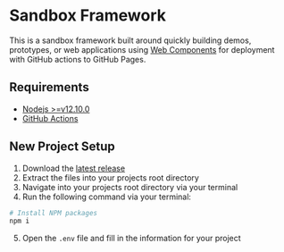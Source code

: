 # Sandbox Framework

This is a sandbox framework built around quickly building demos, prototypes, or web applications using [Web Components](https://developer.mozilla.org/en-US/docs/Web/Web_Components) for deployment with GitHub actions to GitHub Pages.

## Requirements

- [Nodejs >=v12.10.0](https://nodejs.org/en/)
- [GitHub Actions](https://github.com/features/actions)

## New Project Setup

1. Download the [latest release](https://github.com/codewithkyle/sandbox-framework/releases)
2. Extract the files into your projects root directory
3. Navigate into your projects root directory via your terminal
4. Run the following command via your terminal:

```sh
# Install NPM packages
npm i
```

5. Open the `.env` file and fill in the information for your project
